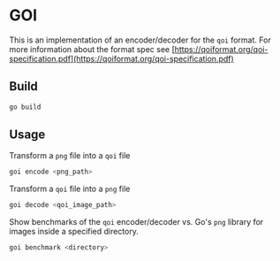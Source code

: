 # GOI
This is an implementation of an encoder/decoder for the `qoi` format. For more information about the format spec see [https://qoiformat.org/qoi-specification.pdf](https://qoiformat.org/qoi-specification.pdf)

## Build
```bash
go build
```

## Usage
Transform a `png` file into a `qoi` file
```bash
goi encode <png_path>

```
Transform a `qoi` file into a `png` file
```bash
goi decode <qoi_image_path>

```
Show benchmarks of the `qoi` encoder/decoder vs. Go's `png` library for images inside a specified directory.
```bash
goi benchmark <directory>

```
